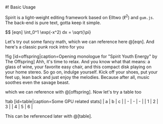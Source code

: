 #! Basic Usage

Spirit is a light-weight editing framework based on Elltwo ($\ell^2$) and `gum.js`. The back-end is pure text, gotta keep it simple.

$$ [eqn]
\int_0^1 \exp(-x^2) dx = \sqrt{\pi}

Let's try out some fancy math, which we can reference here @[eqn]. And here's a classic punk rock intro for you

!fig [id=offspring|caption=Opening monologue for "Spirit Youth Energy" by The Offspring]
Ahh, it's time to relax. And you know what that means: a glass of wine, your favorite easy chair, and this compact disk playing on your home stereo. So go on, indulge yourself. Kick off your shoes, put your feet up, lean back and just enjoy the melodies. Because after all, music soothes even the savage beast.

which we can reference with @[offspring]. Now let's try a table too

!tab [id=table|caption=Some GPU related stats]
| a | b | c |
| - | - | - |
| 1 | 2 | 3 |
| 4 | 5 | 6 |

This can be referenced later with @[table].
